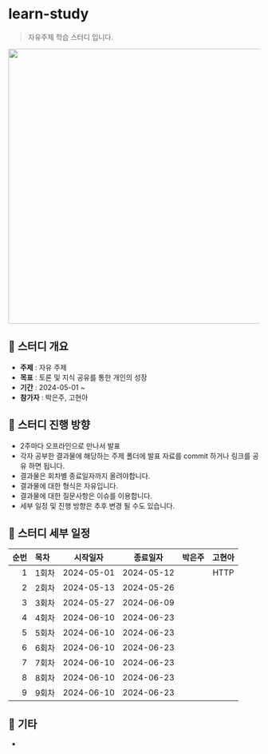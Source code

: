 learn-study
=============
> 자유주제 학습 스터디 입니다.

<p align="center">
  <img src="https://img.freepik.com/premium-vector/coding-programmer-developer-flat-vector-illustration-template_128772-814.jpg?w=2000" width="700" height="550">
</p>

## :triangular_flag_on_post:  스터디 개요
+ **주제** : 자유 주제
+ **목표** : 토론 및 지식 공유를 통한 개인의 성장
+ **기간** : 2024-05-01 ~
+ **참가자** : 박은주, 고현아 
 
## :triangular_flag_on_post: 스터디 진행 방향
+ 2주마다 오프라인으로 만나서 발표
+ 각자 공부한 결과물에 해당하는 주제 폴더에 발표 자료를 commit 하거나 링크를 공유 하면 됩니다.
+ 결과물은 회차별 종료일자까지 올려야합니다.
+ 결과물에 대한 형식은 자유입니다.
+ 결과물에 대한 질문사항은 이슈를 이용합니다.
+ 세부 일정 및 진행 방향은 추후 변경 될 수도 있습니다.

## :triangular_flag_on_post: 스터디 세부 일정
| 순번 | 목차              | 시작일자 | 종료일자 | 박은주 | 고현아 |
| ------: | :---------------| -------|-------|:-------:|:-------:|
| 1 | 1회차 | 2024-05-01 | 2024-05-12 | | HTTP  |
| 2 | 2회차 | 2024-05-13 | 2024-05-26 |  |  |
| 3 | 3회차 | 2024-05-27 | 2024-06-09 |  |  |
| 4 | 4회차 | 2024-06-10 | 2024-06-23 |  |  |
| 5 | 5회차 | 2024-06-10 | 2024-06-23 |  |  |
| 6 | 6회차 | 2024-06-10 | 2024-06-23 |  |  |
| 7 | 7회차 | 2024-06-10 | 2024-06-23 |  |  |
| 8 | 8회차 | 2024-06-10 | 2024-06-23 |  |  |
| 9 | 9회차 | 2024-06-10 | 2024-06-23 |  |  |

## :triangular_flag_on_post:  기타
+ 
